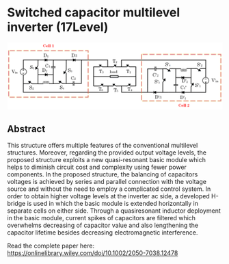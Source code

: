 # Switched capacitor multilevel inverter (17Level)

<img src="https://github.com/ShahinSabour/multilevel_inverter_17Level/blob/main/images/17%20level%20inverter.png">

## Abstract

This structure offers multiple features of the conventional multilevel structures. Moreover, regarding the provided output voltage levels, the proposed structure exploits a new quasi-resonant basic module which helps to diminish circuit cost and complexity using fewer power components. In the proposed structure, the balancing of capacitors voltages is achieved by series and parallel connection with the voltage source and without the need to employ a complicated control system. In order to obtain higher voltage levels at the inverter ac side, a developed H-bridge is used in which the basic module is extended horizontally in separate cells on either side. Through a quasiresonant inductor deployment in the basic module, current spikes of capacitors are filtered which overwhelms decreasing of capacitor value and also lengthening the capacitor lifetime besides decreasing electromagnetic interference.

Read the complete paper here:
https://onlinelibrary.wiley.com/doi/10.1002/2050-7038.12478

